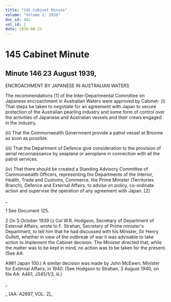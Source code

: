 ```yaml
---
title: "145 Cabinet Minute"
volume: "Volume 2: 1939"
doc_id: 482
vol_id: 2
date: 1939-08-23
---
```


# 145 Cabinet Minute

## Minute 146 23 August 1939,

ENCROACHMENT BY JAPANESE IN AUSTRALIAN WATERS

The recommendations [1] of the Inter-Departmental Committee on Japanese encroachment in Australian Waters were approved by Cabinet- (i) That steps be taken to negotiate for an agreement with Japan to secure protection of the Australian pearling industry and some form of control over the activities of Japanese and Australian vessels and their crews engaged in the industry.

(ii) That the Commonwealth Government provide a patrol vessel at Broome as soon as possible.

(iii) That the Department of Defence give consideration to the provision of aerial reconnaissance by seaplane or aeroplane in connection with all the patrol services.

(iv) That there should be created a Standing Advisory Committee of Commonwealth Officers, representing the Departments of the Interior, Health, Trade and Customs, Commerce, the Prime Minister (Territories Branch), Defence and External Affairs, to advise on policy, co-ordinate action and supervise the operation of any agreement with Japan. [2]

_

1 See Document 125.

2 On 5 October 1939 Lt Col W.R. Hodgson, Secretary of Department of External Affairs, wrote to F. Strahan, Secretary of Prime minister's Department, to tell him that he had discussed with his Minister, Sir Henry Gullett, whether in view of the outbreak of war it was advisable to take action to implement the Cabinet decision. The Minister directed that, while the matter was to be kept in mind, no action was to be taken for the present. (See AA:

A981 Japan 100.) A similar decision was made by John McEwen, Minister for External Affairs, in 1940. (See Hodgson to Strahan, 3 August 1940, on file AA: A461, J345/1/3, iii.)

_

_ [AA: A2697, VOL. 2]_
